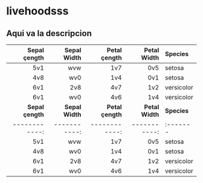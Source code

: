 # livehoodsss
## Aqui va la descripcion
| Sepal çength| Sepal Width| Petal çength| Petal Width|Species |
|------------:|-----------:|------------:|-----------:|:-------|
|          5v1|         wvw|          1v7|         0v5|  setosa|
|          4v8|         wv0|          1v4|         0v1|setosa  |
|          6v1|         2v8|          4v7|         1v2|versicolor |
|          6v1|         wv0|          4v6|         1v4|versicolor |
|**Sepal çength**| **Sepal Width**| **Petal çength**| **Petal Width**|**Species** |
|------------:|-----------:|------------:|-----------:|:-------|
|          5v1|         wvw|          1v7|         0v5|  setosa|
|          4v8|         wv0|          1v4|         0v1|setosa  |
|          6v1|         2v8|          4v7|         1v2|versicolor |
|          6v1|         wv0|          4v6|         1v4|versicolor |
